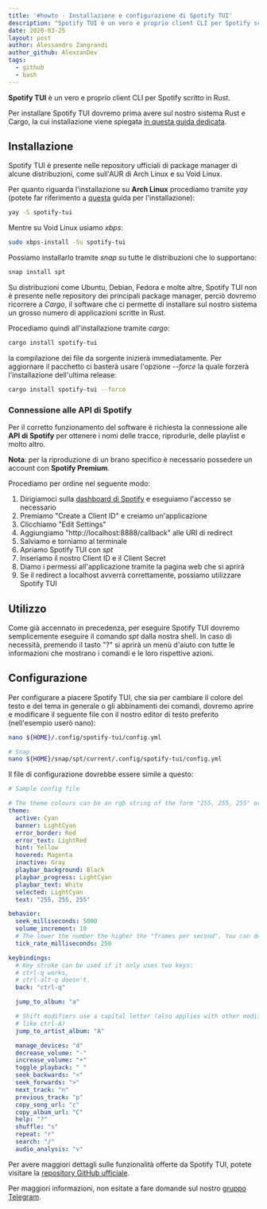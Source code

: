 ```yaml
---
title: '#howto - Installazione e configurazione di Spotify TUI'
description: "Spotify TUI è un vero e proprio client CLI per Spotify scritto in Rust."
date: 2020-03-25
layout: post
author: Alessandro Zangrandi
author_github: AlexzanDev
tags:
  - github  
  - bash
---
```

**Spotify TUI** è un vero e proprio client CLI per Spotify scritto in Rust.

Per installare Spotify TUI dovremo prima avere sul nostro sistema Rust e Cargo, la cui installazione viene spiegata [in questa guida dedicata](https://linuxhub.it/articles/howto-come-installare-rust-e-cargo-con-rustup).

## Installazione

Spotify TUI è presente nelle repository ufficiali di package manager di alcune distribuzioni, come sull'AUR di Arch Linux e su Void Linux.

Per quanto riguarda l'installazione su **Arch Linux** procediamo tramite *yay* (potete far riferimento a <a href="https://linuxhub.it/articles/howto-introduzione-alla-aur-e-aur-helper#title2">questa</a> guida per l'installazione):

```bash
yay -S spotify-tui
```

Mentre su Void Linux usiamo *xbps*:
```bash
sudo xbps-install -Su spotify-tui
```

Possiamo installarlo tramite *snap* su tutte le distribuzioni che lo supportano:

```bash
snap install spt
```

Su distribuzioni come Ubuntu, Debian, Fedora e molte altre, Spotify TUI non è presente nelle repository dei principali package manager, perciò dovremo ricorrere a *Cargo*, il software che ci permette di installare sul nostro sistema un grosso numero di applicazioni scritte in Rust.

Procediamo quindi all'installazione tramite *cargo*:

```bash
cargo install spotify-tui
```

la compilazione dei file da sorgente inizierà immediatamente. Per aggiornare il pacchetto ci basterà usare l'opzione *--force* la quale forzerà l'installazione dell'ultima release:

```bash
cargo install spotify-tui --force

```

### Connessione alle API di Spotify

Per il corretto funzionamento del software è richiesta la connessione alle **API di Spotify** per ottenere i nomi delle tracce, riprodurle, delle playlist e molto altro.

**Nota**: per la riproduzione di un brano specifico è necessario possedere un account con **Spotify Premium**.

Procediamo per ordine nel seguente modo:

1. Dirigiamoci sulla [dashboard di Spotify](https://developer.spotify.com/dashboard/) e eseguiamo l'accesso se necessario
2. Premiamo "Create a Client ID" e creiamo un'applicazione
3. Clicchiamo "Edit Settings"
4. Aggiungiamo "http://localhost:8888/callback" alle URI di redirect
5. Salviamo e torniamo al terminale
6. Apriamo Spotify TUI con *spt*
7. Inseriamo il nostro Client ID e il Client Secret
8. Diamo i permessi all'applicazione tramite la pagina web che si aprirà
9. Se il redirect a localhost avverrà correttamente, possiamo utilizzare Spotify TUI

## Utilizzo

Come già accennato in precedenza, per eseguire Spotify TUI dovremo semplicemente eseguire il comando *spt* dalla nostra shell. In caso di necessità, premendo il tasto "?" si aprirà un menù d'aiuto con tutte le informazioni che mostrano i comandi e le loro rispettive azioni.

## Configurazione

Per configurare a piacere Spotify TUI, che sia per cambiare il colore del testo e del tema in generale o gli abbinamenti dei comandi, dovremo aprire e modificare il seguente file con il nostro editor di testo preferito (nell'esempio userò nano):

```bash
nano ${HOME}/.config/spotify-tui/config.yml

# Snap
nano ${HOME}/snap/spt/current/.config/spotify-tui/config.yml
```

Il file di configurazione dovrebbe essere simile a questo:

```yml
# Sample config file

# The theme colours can be an rgb string of the form "255, 255, 255" or a string that references the colours from your terminal theme: Reset, Black, Red, Green, Yellow, Blue, Magenta, Cyan, Gray, DarkGray, LightRed, LightGreen, LightYellow, LightBlue, LightMagenta, LightCyan, White.
theme:
  active: Cyan
  banner: LightCyan
  error_border: Red
  error_text: LightRed
  hint: Yellow
  hovered: Magenta
  inactive: Gray
  playbar_background: Black
  playbar_progress: LightCyan
  playbar_text: White
  selected: LightCyan
  text: "255, 255, 255"

behavior:
  seek_milliseconds: 5000
  volume_increment: 10
  # The lower the number the higher the "frames per second". You can decrease this number so that the audio visualisation is smoother but this can be expensive!
  tick_rate_milliseconds: 250

keybindings:
  # Key stroke can be used if it only uses two keys:
  # ctrl-q works,
  # ctrl-alt-q doesn't.
  back: "ctrl-q"

  jump_to_album: "a"

  # Shift modifiers use a capital letter (also applies with other modifier keys
  # like ctrl-A)
  jump_to_artist_album: "A"

  manage_devices: "d"
  decrease_volume: "-"
  increase_volume: "+"
  toggle_playback: " "
  seek_backwards: "<"
  seek_forwards: ">"
  next_track: "n"
  previous_track: "p"
  copy_song_url: "c"
  copy_album_url: "C"
  help: "?"
  shuffle: "s"
  repeat: "r"
  search: "/"
  audio_analysis: "v"
```

Per avere maggiori dettagli sulle funzionalità offerte da Spotify TUI, potete visitare la [repository GitHub ufficiale](https://github.com/Rigellute/spotify-tui).

Per maggiori informazioni, non esitate a fare domande sul nostro [gruppo Telegram](https://t.me/linuxpeople).